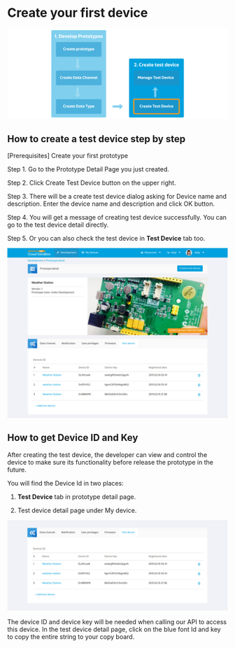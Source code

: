 # Create your first device

![](https://raw.githubusercontent.com/Mediatek-Cloud/MCS/master/graphics/content_img/content_img-09.jpg)

## How to create a test device step by step

[Prerequisites] Create your first prototype

Step 1. Go to the Prototype Detail Page you just created.

Step 2. Click Create Test Device button on the upper right.

Step 3. There will be a create test device dialog asking for Device name and description. Enter the device name and description and click OK button.

Step 4. You will get a message of creating test device successfully. You can go to the test device detail directly.

Step 5. Or you can also check the test device in **Test Device** tab too.

![](https://raw.githubusercontent.com/Mediatek-Cloud/MCS/master/graphics/screenshot/screen_shot-06.jpg)



## How to get Device ID and Key



After creating the test device, the developer can view and control the device to make sure its functionality before release the prototype in the future.

You will find the Device Id in two places:

1. **Test Device** tab in prototype detail page.

2. Test device detail page under My device.


![](https://raw.githubusercontent.com/Mediatek-Cloud/MCS/master/graphics/screenshot/screen_shot-07.jpg)



The device ID and device key will be needed when calling our API to access this device. In the test device detail page, click on the blue font Id and key to copy the entire string to your copy board.


